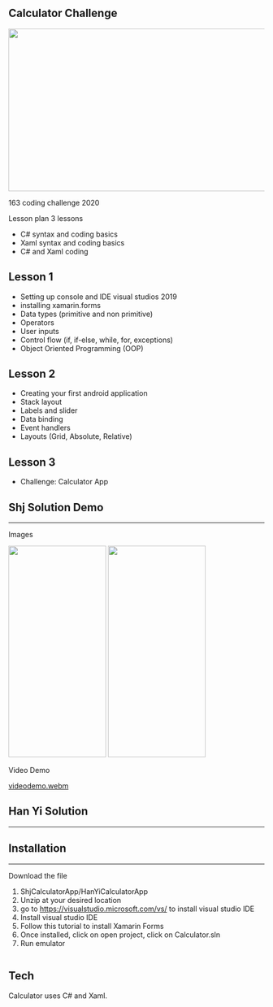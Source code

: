 ## Calculator Challenge
<img src="https://github.com/shjonz/calculatorapp/assets/81726240/39d3e5d2-cdd9-4863-9df5-f90361e61e3d" width="680" height="320">



163 coding challenge 2020

Lesson plan
3 lessons 
- C# syntax and coding basics
- Xaml syntax and coding basics
- C# and Xaml coding

## Lesson 1

- Setting up console and IDE visual studios 2019
- installing xamarin.forms
- Data types (primitive and non primitive)
- Operators
- User inputs
- Control flow (if, if-else, while, for, exceptions)
- Object Oriented Programming (OOP)


## Lesson 2 

- Creating your first android application
- Stack layout
- Labels and slider
- Data binding
- Event handlers
- Layouts (Grid, Absolute, Relative)

## Lesson 3

- Challenge: Calculator App


## Shj Solution Demo
----

Images

<img src="https://github.com/shjonz/calculatorapp/assets/81726240/8f6ecd72-b0be-4c50-932c-7344862e8ac6" width="192" height="416">

<img src="https://github.com/shjonz/calculatorapp/assets/81726240/f9c6889e-8c3c-4789-8efd-cd5f9b83676f" width="192" height="416">

Video Demo

[videodemo.webm](https://github.com/shjonz/calculatorapp/assets/81726240/8e5e4a47-f054-4966-8a0e-a5862cdd278c)


## Han Yi Solution
----



## Installation
---

Download the file
1. ShjCalculatorApp/HanYiCalculatorApp
2. Unzip at your desired location
3. go to https://visualstudio.microsoft.com/vs/ to install visual studio IDE
4. Install visual studio IDE
5. Follow this tutorial to install Xamarin Forms
6. Once installed, click on open project, click on Calculator.sln
7. Run emulator

```sh


```



## Tech
Calculator uses C# and Xaml.







